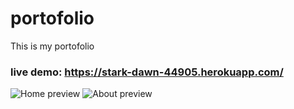 # portofolio
This is my portofolio

### live demo: https://stark-dawn-44905.herokuapp.com/
![Home preview](https://ibb.co/1L7XkqD)
![About preview](https://ibb.co/j3L0qQF)

